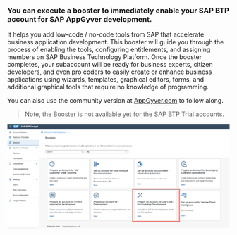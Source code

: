 ### You can execute a booster to immediately enable your SAP BTP account for SAP AppGyver development.

It helps you add low-code / no-code tools from SAP that accelerate business application development. This booster will guide you through the process of enabling the tools, configuring entitlements, and assigning members on SAP Business Technology Platform. Once the booster completes, your subaccount will be ready for business experts, citizen developers, and even pro coders to easily create or enhance business applications using wizards, templates, graphical editors, forms, and additional graphical tools that require no knowledge of programming.

You can also use the community version at [AppGyver.com](https://appgyver.com) to follow along.

>Note, the Booster is not available yet for the SAP BTP Trial accounts.

![Booster](./images/lowcode-booster.png)